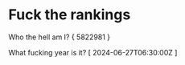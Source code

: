 # Fuck the rankings

Who the hell am I?
{ 5822981 }

What fucking year is it?
[ 2024-06-27T06:30:00Z ]
